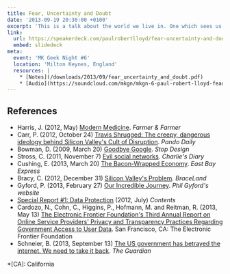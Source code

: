 ```yaml
---
title: Fear, Uncertainty and Doubt
date: '2013-09-19 20:30:00 +0100'
excerpt: 'This is a talk about the world we live in. One which sees us becoming increasingly reliant upon a small number of web services and the companies that operate them, most of which emanate from a small centre of innovation: Silicon Valley.'
link:
  url: https://speakerdeck.com/paulrobertlloyd/fear-uncertainty-and-doubt
  embed: slidedeck
meta:
  event: 'MK Geek Night #6'
  location: 'Milton Keynes, England'
  resources: |
    * [Notes](/downloads/2013/09/fear_uncertainty_and_doubt.pdf)
    * [Audio](https://soundcloud.com/mkgn/mkgn-6-paul-robert-lloyd-fear)
---
```

## References

  * Harris, J. (2012, May) [Modern Medicine](http://farmerandfarmer.org/medicine/social.html). <cite>Farmer & Farmer</cite>
  * Carr, P. (2012, October 24) [Travis Shrugged: The creepy, dangerous ideology behind Silicon Valley's Cult of Disruption](http://pandodaily.com/2012/10/24/travis-shrugged/). <cite>Pando Daily</cite>
  * Bowman, D. (2009, March 20) [Goodbye Google](http://stopdesign.com/archive/2009/03/20/goodbye-google.html). <cite>Stop Design</cite>
  * Stross, C. (2011, November 7) [Evil social networks](http://antipope.org/charlie/blog-static/2011/11/evil-social-networks.html). <cite>Charlie's Diary</cite>
  * Cushing, E. (2013, March 20) [The Bacon-Wrapped Economy](http://eastbayexpress.com/oakland/content?oid=3494301). <cite>East Bay Express</cite>
  * Bracy, C. (2012, December 31) [Silicon Valley's Problem](http://cbracy.tumblr.com/post/39314979304/silicon-valleys-problem). <cite>BraceLand</cite>
  * Gyford, P. (2013, February 27) [Our Incredible Journey](http://gyford.com/phil/writing/2013/02/27/our-incredible-journey.php). <cite>Phil Gyford's website</cite>
  * [Special Report #1: Data Protection](http://contentsmagazine.com/data/) (2012, July) <cite>Contents</cite>
  * Cardozo, N., Cohn, C., Higgins, P., Hofmann, M. and Reitman, R. (2013, May 13) [The Electronic Frontier Foundation's Third Annual Report on Online Service Providers' Privacy and Transparency Practices Regarding Government Access to User Data](https://www.eff.org/sites/default/files/who-has-your-back-2013-report-20130513.pdf). San Francisco, CA: The Electronic Frontier Foundation
  * Schneier, B. (2013, September 13) [The US government has betrayed the internet. We need to take it back](http://theguardian.com/commentisfree/2013/sep/05/government-betrayed-internet-nsa-spying). <cite>The Guardian</cite>

*[CA]: California
